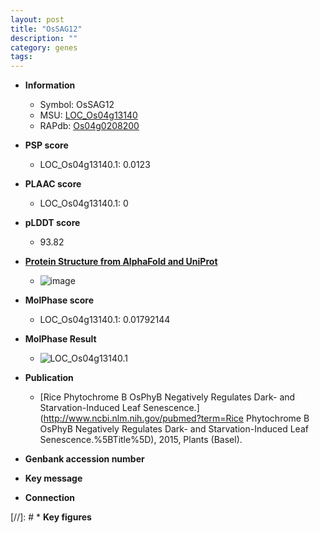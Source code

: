 ```yaml
---
layout: post
title: "OsSAG12"
description: ""
category: genes
tags: 
---
```


* **Information**  
    + Symbol: OsSAG12  
    + MSU: [LOC_Os04g13140](http://rice.plantbiology.msu.edu/cgi-bin/ORF_infopage.cgi?orf=LOC_Os04g13140)  
    + RAPdb: [Os04g0208200](http://rapdb.dna.affrc.go.jp/viewer/gbrowse_details/irgsp1?name=Os04g0208200)  

* **PSP score**  
    + LOC_Os04g13140.1: 0.0123 

* **PLAAC score**  
    + LOC_Os04g13140.1: 0 

* **pLDDT score**
    + 93.82

* **[Protein Structure from AlphaFold and UniProt](https://www.uniprot.org/uniprotkb/Q2TN87/entry#structure)**
    + ![image](https://ricepsp.github.io/images/Q2/AF-Q2TN87-F1.png)

* **MolPhase score**
    + LOC_Os04g13140.1: 0.01792144

* **MolPhase Result**
    + ![LOC_Os04g13140.1](https://304243504.github.io/Pictures/LOC_Os04g/LOC_Os04g13140.1.png)

* **Publication**  
    + [Rice Phytochrome B OsPhyB Negatively Regulates Dark- and Starvation-Induced Leaf Senescence.](http://www.ncbi.nlm.nih.gov/pubmed?term=Rice Phytochrome B OsPhyB Negatively Regulates Dark- and Starvation-Induced Leaf Senescence.%5BTitle%5D), 2015, Plants (Basel).

* **Genbank accession number**  

* **Key message**  

* **Connection**  

[//]: # * **Key figures**  


